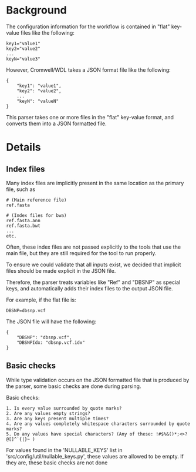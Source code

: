 # Background

The configuration information for the workflow is contained in "flat" key-value files
like the following:

```
key1="value1"
key2="value2"
...
keyN="value3"
```

However, Cromwell/WDL takes a JSON format file like the following:

```
{
    "key1": "value1",
    "key2": "value2",
    ...
    "keyN": "valueN"
}

```

This parser takes one or more files in the "flat" key-value format, and converts them into a JSON 
  formatted file.
  
# Details

## Index files

Many index files are implicitly present in the same location as the primary file, such as

```
# (Main reference file)
ref.fasta

# (Index files for bwa)
ref.fasta.ann
ref.fasta.bwt
...
etc.
```

Often, these index files are not passed explicitly to the tools that use the main file, 
  but they are still required for the tool to run properly.

To ensure we could validate that all inputs exist, we decided that implicit files should
  be made explicit in the JSON file.
  
Therefore, the parser treats variables like "Ref" and "DBSNP" as special keys, and automatically
  adds their index files to the output JSON file.
  
  For example, if the flat file is:
  
```
DBSNP=dbsnp.vcf
```
The JSON file will have the following:
```
{
    "DBSNP": "dbsnp.vcf",
    "DBSNPIdx: "dbsnp.vcf.idx"
}
```

## Basic checks

While type validation occurs on the JSON formatted file that is produced by the parser, some
  basic checks are done during parsing.
  
Basic checks:

    1. Is every value surrounded by quote marks?
    2. Are any values empty strings?
    3. Are any keys present multiple times?
    4. Are any values completely whitespace characters surrounded by quote marks?
    5. Do any values have special characters? (Any of these: !#$%&()*;<>?@[]^`{|}~ )
    
For values found in the 'NULLABLE_KEYS' list in 'src/config/util/nullable_keys.py', these values are
  allowed to be empty. If they are, these basic checks are not done 